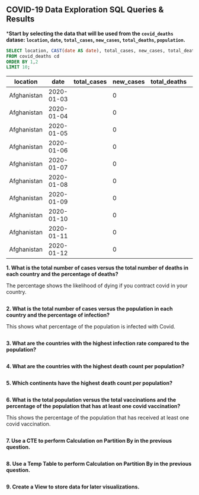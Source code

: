 ## COVID-19 Data Exploration SQL Queries & Results

***Start by selecting the data that will be used from the  `covid_deaths` datase: `location`, `date`, `total_cases`, `new_cases`, `total_deaths`, `population`.**
```sql 
SELECT location, CAST(date AS date), total_cases, new_cases, total_deaths, population
FROM covid_deaths cd
ORDER BY 1,2
LIMIT 10;
```
|location   |date      |total_cases|new_cases|total_deaths|population|
|-----------|----------|-----------|---------|------------|----------|
|Afghanistan|2020-01-03|           |        0|            |  41128772|
|Afghanistan|2020-01-04|           |        0|            |  41128772|
|Afghanistan|2020-01-05|           |        0|            |  41128772|
|Afghanistan|2020-01-06|           |        0|            |  41128772|
|Afghanistan|2020-01-07|           |        0|            |  41128772|
|Afghanistan|2020-01-08|           |        0|            |  41128772|
|Afghanistan|2020-01-09|           |        0|            |  41128772|
|Afghanistan|2020-01-10|           |        0|            |  41128772|
|Afghanistan|2020-01-11|           |        0|            |  41128772|
|Afghanistan|2020-01-12|           |        0|            |  41128772|

**1. What is the total number of cases versus the total number of deaths in each country and the percentage of deaths?**

The percentage shows the likelihood of dying if you contract covid in your country.
```sql 


```


**2. What is the total number of cases versus the population in each country and the percentage of infection?**

This shows what percentage of the population is infected with Covid.
```sql 


```


**3. What are the countries with the highest infection rate compared to the population?**
```sql 


```


**4. What are the countries with the highest death count per population?**
```sql 


```


**5. Which continents have the highest death count per population?**
```sql 


```


**6. What is the total population versus the total vaccinations and the percentage of the population that has at least one covid vaccination?**

This shows the percentage of the population that has received at least one covid vaccination.
```sql 


```


**7. Use a CTE to perform Calculation on Partition By in the previous question.**
```sql 


```


**8. Use a Temp Table to perform Calculation on Partition By in the previous question.**
```sql 


```


**9. Create a View to store data for later visualizations.**
```sql 


```
